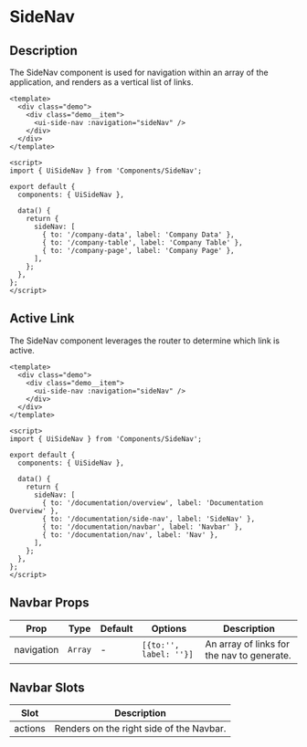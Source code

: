 # SideNav

## Description
The SideNav component is used for navigation within an array of the application, and renders as a vertical list of links.

```vue
<template>
  <div class="demo">
    <div class="demo__item">
      <ui-side-nav :navigation="sideNav" />
    </div>
  </div>
</template>

<script>
import { UiSideNav } from 'Components/SideNav';

export default {
  components: { UiSideNav },

  data() {
    return {
      sideNav: [
        { to: '/company-data', label: 'Company Data' },
        { to: '/company-table', label: 'Company Table' },
        { to: '/company-page', label: 'Company Page' },
      ],
    };
  },
};
</script>
```

## Active Link
The SideNav component leverages the router to determine which link is active.

```vue
<template>
  <div class="demo">
    <div class="demo__item">
      <ui-side-nav :navigation="sideNav" />
    </div>
  </div>
</template>

<script>
import { UiSideNav } from 'Components/SideNav';

export default {
  components: { UiSideNav },

  data() {
    return {
      sideNav: [
        { to: '/documentation/overview', label: 'Documentation Overview' },
        { to: '/documentation/side-nav', label: 'SideNav' },
        { to: '/documentation/navbar', label: 'Navbar' },
        { to: '/documentation/nav', label: 'Nav' },
      ],
    };
  },
};
</script>
```

## Navbar Props
| Prop | Type | Default | Options | Description |
| ---- | ---- | ------- | ------- | ----------- |
| navigation | `Array` | - | `[{to:'', label: ''}]` | An array of links for the nav to generate. |

## Navbar Slots
| Slot | Description |
| ---- | ----------- |
| actions | Renders on the right side of the Navbar. |
